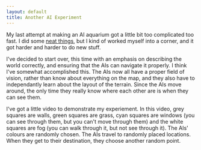 ```yaml
---
layout: default
title: Another AI Experiment
---
```

My last attempt at making an AI aquarium got a little bit too complicated too fast. I did some [neat things](http://www.engineering.uwaterloo.ca/~rcfox/dokuwiki/doku.php?id=rpg_aquarium), but I kind of worked myself into a corner, and it got harder and harder to do new stuff.

I've decided to start over, this time with an emphasis on describing the world correctly, and ensuring that the AIs can navigate it properly. I think I've somewhat accomplished this. The AIs now all have a proper field of vision, rather than know about everything on the map, and they also have to independantly learn about the layout of the terrain. Since the AIs move around, the only time they really know where each other are is when they can see them.

I've got a little video to demonstrate my experiement. In this video, grey squares are walls, green squares are grass, cyan squares are windows (you can see through them, but you can't move through them) and the white squares are fog (you can walk through it, but not see through it). The AIs' colours are randomly chosen. The AIs travel to randomly placed locations. When they get to their destination, they choose another random point.

<object width="480" height="385"><param name="movie" value="http://www.youtube.com/v/oYhccD20icQ?fs=1&amp;hl=en_US"></param><param name="allowFullScreen" value="true"></param><param name="allowscriptaccess" value="always"></param><embed src="http://www.youtube.com/v/oYhccD20icQ?fs=1&amp;hl=en_US" type="application/x-shockwave-flash" allowscriptaccess="always" allowfullscreen="true" width="480" height="385"></embed></object>
